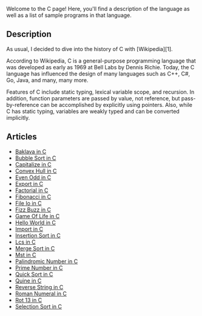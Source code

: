 Welcome to the C page! Here, you'll find a description of the language as well as a list of sample programs in that language.

## Description

As usual, I decided to dive into the history of C with [Wikipedia][1].

According to Wikipedia, C is a general-purpose programming language that 
was developed as early as 1969 at Bell Labs by Dennis Richie. Today, the 
C language has influenced the design of many languages such as C++, C#, 
Go, Java, and many, many more.

Features of C include static typing, lexical variable scope, and recursion. 
In addition, function parameters are passed by value, not reference, but 
pass-by-reference can be accomplished by explicitly using pointers. Also, 
while C has static typing, variables are weakly typed and can be converted implicitly.


## Articles

- [Baklava in C](https://sampleprograms.io/projects/baklava/c)
- [Bubble Sort in C](https://sampleprograms.io/projects/bubble-sort/c)
- [Capitalize in C](https://sampleprograms.io/projects/capitalize/c)
- [Convex Hull in C](https://sampleprograms.io/projects/convex-hull/c)
- [Even Odd in C](https://sampleprograms.io/projects/even-odd/c)
- [Export in C](https://sampleprograms.io/projects/import-export/c)
- [Factorial in C](https://sampleprograms.io/projects/factorial/c)
- [Fibonacci in C](https://sampleprograms.io/projects/fibonacci/c)
- [File Io in C](https://sampleprograms.io/projects/file-io/c)
- [Fizz Buzz in C](https://sampleprograms.io/projects/fizz-buzz/c)
- [Game Of Life in C](https://sampleprograms.io/projects/game-of-life/c)
- [Hello World in C](https://sampleprograms.io/projects/hello-world/c)
- [Import in C](https://sampleprograms.io/projects/import-export/c)
- [Insertion Sort in C](https://sampleprograms.io/projects/insertion-sort/c)
- [Lcs in C](https://sampleprograms.io/projects/lcs/c)
- [Merge Sort in C](https://sampleprograms.io/projects/merge-sort/c)
- [Mst in C](https://sampleprograms.io/projects/mst/c)
- [Palindromic Number in C](https://sampleprograms.io/projects/palindromic-number/c)
- [Prime Number in C](https://sampleprograms.io/projects/prime-number/c)
- [Quick Sort in C](https://sampleprograms.io/projects/quick-sort/c)
- [Quine in C](https://sampleprograms.io/projects/quine/c)
- [Reverse String in C](https://sampleprograms.io/projects/reverse-string/c)
- [Roman Numeral in C](https://sampleprograms.io/projects/roman-numeral/c)
- [Rot 13 in C](https://sampleprograms.io/projects/rot-13/c)
- [Selection Sort in C](https://sampleprograms.io/projects/selection-sort/c)